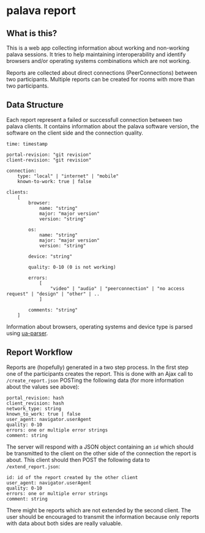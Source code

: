# palava report

## What is this?

This is a web app collecting information about working and non-working palava
sessions. It tries to help maintaining interoperability and identify browsers
and/or operating systems combinations which are not working.

Reports are collected about direct connections (PeerConnections) between two
participants. Multiple reports can be created for rooms with more than two
participants.

## Data Structure

Each report represent a failed or successfull connection between two palava
clients. It contains information about the palava software version, the
software on the client side and the connection quality.

	time: timestamp

	portal-revision: "git revision"
	client-revision: "git revision"

	connection:
		type: "local" | "internet" | "mobile"
		known-to-work: true | false

	clients:
		[
			browser:
				name: "string"
				major: "major version"
				version: "string"

			os:
				name: "string"
				major: "major version"
				version: "string"

			device: "string"

			quality: 0-10 (0 is not working)

			errors:
				[
					"video" | "audio" | "peerconnection" | "no access request" | "design" | "other" | ..
				]

			comments: "string"
		]

Information about browsers, operating systems and device type is parsed using
[ua-parser](https://github.com/tobie/ua-parser).

## Report Workflow

Reports are (hopefully) generated in a two step process. In the first step one
of the participants creates the report. This is done with an Ajax call to
`/create_report.json` POSTing the following data (for more information about
the values see above):

	portal_revision: hash
	client_revision: hash
	network_type: string
	known_to_work: true | false
	user_agent: navigator.userAgent
	quality: 0-10
	errors: one or multiple error strings
	comment: string

The server will respond with a JSON object containing an `id` which should be
transmitted to the client on the other side of the connection the report is
about. This client should then POST the following data to `/extend_report.json`:

	id: id of the report created by the other client
	user_agent: navigator.userAgent
	quality: 0-10
	errors: one or multiple error strings
	comment: string

There might be reports which are not extended by the second client. The user
should be encouraged to transmit the information because only reports with data
about both sides are really valuable.


